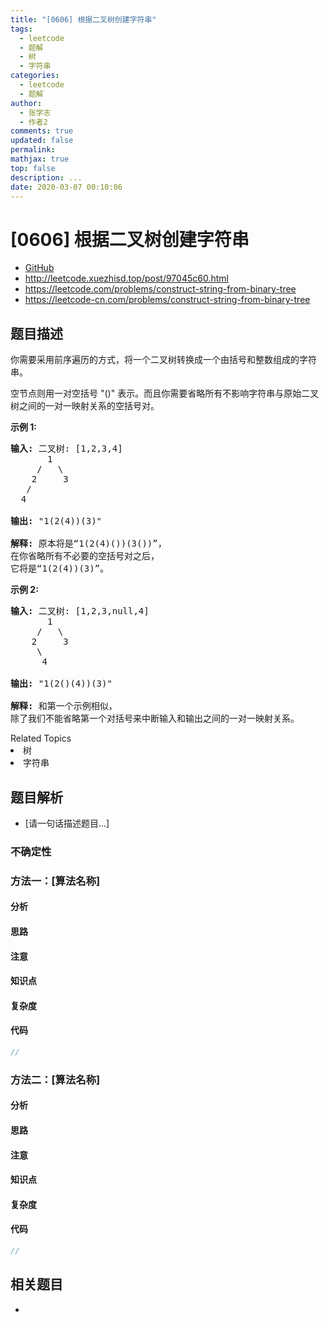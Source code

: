 ```yaml
---
title: "[0606] 根据二叉树创建字符串"
tags:
  - leetcode
  - 题解
  - 树
  - 字符串
categories:
  - leetcode
  - 题解
author:
  - 张学志
  - 作者2
comments: true
updated: false
permalink:
mathjax: true
top: false
description: ...
date: 2020-03-07 00:10:06
---
```



# [0606] 根据二叉树创建字符串
* [GitHub](https://github.com/algoboy101/LeetCodeCrowdsource/tree/master/_posts/QA/%5B0606%5D%20%E6%A0%B9%E6%8D%AE%E4%BA%8C%E5%8F%89%E6%A0%91%E5%88%9B%E5%BB%BA%E5%AD%97%E7%AC%A6%E4%B8%B2.md)
* http://leetcode.xuezhisd.top/post/97045c60.html
* https://leetcode.com/problems/construct-string-from-binary-tree
* https://leetcode-cn.com/problems/construct-string-from-binary-tree


## 题目描述

<p>你需要采用前序遍历的方式，将一个二叉树转换成一个由括号和整数组成的字符串。</p>

<p>空节点则用一对空括号 &quot;()&quot; 表示。而且你需要省略所有不影响字符串与原始二叉树之间的一对一映射关系的空括号对。</p>

<p><strong>示例 1:</strong></p>

<pre>
<strong>输入:</strong> 二叉树: [1,2,3,4]
       1
     /   \
    2     3
   /    
  4     

<strong>输出:</strong> &quot;1(2(4))(3)&quot;

<strong>解释:</strong> 原本将是&ldquo;1(2(4)())(3())&rdquo;，
在你省略所有不必要的空括号对之后，
它将是&ldquo;1(2(4))(3)&rdquo;。
</pre>

<p><strong>示例 2:</strong></p>

<pre>
<strong>输入:</strong> 二叉树: [1,2,3,null,4]
       1
     /   \
    2     3
     \  
      4 

<strong>输出:</strong> &quot;1(2()(4))(3)&quot;

<strong>解释:</strong> 和第一个示例相似，
除了我们不能省略第一个对括号来中断输入和输出之间的一对一映射关系。
</pre>
<div><div>Related Topics</div><div><li>树</li><li>字符串</li></div></div>


## 题目解析
* [请一句话描述题目...]

### 不确定性


### 方法一：[算法名称]

#### 分析

#### 思路

#### 注意

#### 知识点

#### 复杂度

#### 代码

```cpp
//
```


### 方法二：[算法名称]

#### 分析

#### 思路

#### 注意

#### 知识点

#### 复杂度

#### 代码

```cpp
//
```


## 相关题目
* 
